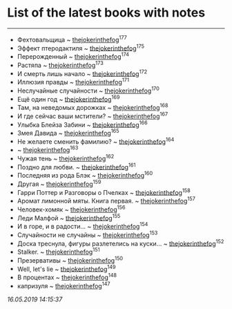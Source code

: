 # List of the latest books with notes
---

* Фехтовальщица ~ [thejokerinthefog](users/317/317244423-vkontakte)<sup>177</sup>
* Эффект птеродактиля ~ [thejokerinthefog](users/317/317244423-vkontakte)<sup>175</sup>
* Перерожденный ~ [thejokerinthefog](users/317/317244423-vkontakte)<sup>174</sup>
* Растяпа ~ [thejokerinthefog](users/317/317244423-vkontakte)<sup>173</sup>
* И смерть лишь начало ~ [thejokerinthefog](users/317/317244423-vkontakte)<sup>172</sup>
* Иллюзия правды ~ [thejokerinthefog](users/317/317244423-vkontakte)<sup>171</sup>
* Неслучайные случайности ~ [thejokerinthefog](users/317/317244423-vkontakte)<sup>170</sup>
* Ещё один год ~ [thejokerinthefog](users/317/317244423-vkontakte)<sup>169</sup>
* Там, на неведомых дорожках ~ [thejokerinthefog](users/317/317244423-vkontakte)<sup>168</sup>
* И где сейчас ваши мстители? ~ [thejokerinthefog](users/317/317244423-vkontakte)<sup>167</sup>
* Улыбка Блейза Забини ~ [thejokerinthefog](users/317/317244423-vkontakte)<sup>166</sup>
* Змея Давида ~ [thejokerinthefog](users/317/317244423-vkontakte)<sup>165</sup>
* Не желаете сменить фамилию? ~ [thejokerinthefog](users/317/317244423-vkontakte)<sup>164</sup>
*  ~ [thejokerinthefog](users/317/317244423-vkontakte)<sup>163</sup>
* Чужая тень ~ [thejokerinthefog](users/317/317244423-vkontakte)<sup>162</sup>
* Поздно для любви. ~ [thejokerinthefog](users/317/317244423-vkontakte)<sup>161</sup>
* Последняя из рода Блэк ~ [thejokerinthefog](users/317/317244423-vkontakte)<sup>160</sup>
* Другая ~ [thejokerinthefog](users/317/317244423-vkontakte)<sup>159</sup>
* Гарри Поттер и Разговоры о Пчелках ~ [thejokerinthefog](users/317/317244423-vkontakte)<sup>158</sup>
* Аромат лимонной мяты. Книга первая. ~ [thejokerinthefog](users/317/317244423-vkontakte)<sup>157</sup>
* Человек-хомяк ~ [thejokerinthefog](users/317/317244423-vkontakte)<sup>156</sup>
* Леди Малфой ~ [thejokerinthefog](users/317/317244423-vkontakte)<sup>155</sup>
* И в горе, и в радости... ~ [thejokerinthefog](users/317/317244423-vkontakte)<sup>154</sup>
* Случайности не случайны ~ [thejokerinthefog](users/317/317244423-vkontakte)<sup>153</sup>
* Доска треснула, фигуры разлетелись на куски... ~ [thejokerinthefog](users/317/317244423-vkontakte)<sup>152</sup>
* Stalker. ~ [thejokerinthefog](users/317/317244423-vkontakte)<sup>151</sup>
* Презервативы ~ [thejokerinthefog](users/317/317244423-vkontakte)<sup>150</sup>
* Well, let's lie ~ [thejokerinthefog](users/317/317244423-vkontakte)<sup>149</sup>
* В процентах ~ [thejokerinthefog](users/317/317244423-vkontakte)<sup>148</sup>
* капризуля ~ [thejokerinthefog](users/317/317244423-vkontakte)<sup>147</sup>


_16.05.2019 14:15:37_
